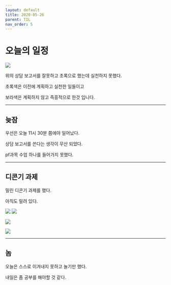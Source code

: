 ```yaml
---
layout: default
title: 2020-05-26
parent: TIL
nav_order: 5
---
```


# 오늘의 일정 

![](https://github.com/C0deWave/C0deWave.github.io/blob/master/image/200528/%EC%8A%A4%ED%81%AC%EB%A6%B0%EC%83%B7%202020-05-28%20%EC%98%A4%EC%A0%84%2011.41.26.png?raw=true)

위의 상담 보고서를 잘못하고 초록으로 했는데 실천하지 못했다.

초록색은 이전에 계획하고 실천한 일들이고

보라색은 계획하지 않고 즉흥적으로 한것 입니다.

---

## 늦잠

우선은 오늘 11시 30분 쯤에야 일어났다.

상담 보고서를 쓴다는 생각이 무산 되었다.

pf과목 수업 하나를 들어가지 못했다.

---

## 디콘기 과제

밀린 디콘기 과제를 했다.

아직도 밀려 있다.

![](https://github.com/C0deWave/C0deWave.github.io/blob/master/image/200528/%EC%8A%A4%ED%81%AC%EB%A6%B0%EC%83%B7%202020-05-28%20%EC%98%A4%EC%A0%84%2011.42.08.png?raw=true) ![](https://github.com/C0deWave/C0deWave.github.io/blob/master/image/200528/%EC%8A%A4%ED%81%AC%EB%A6%B0%EC%83%B7%202020-05-28%20%EC%98%A4%EC%A0%84%2011.42.16.png?raw=true)

![](https://github.com/C0deWave/C0deWave.github.io/blob/master/image/200528/%EC%8A%A4%ED%81%AC%EB%A6%B0%EC%83%B7%202020-05-28%20%EC%98%A4%EC%A0%84%2011.42.21.png?raw=true)

![](https://github.com/C0deWave/C0deWave.github.io/blob/master/image/200528/%EC%8A%A4%ED%81%AC%EB%A6%B0%EC%83%B7%202020-05-28%20%EC%98%A4%EC%A0%84%2011.42.28.png?raw=true)

---

## 놈

오늘은 스스로 이겨내지 못하고 놀기만 했다.

내일은 좀 공부를 해야할 것 같다.
